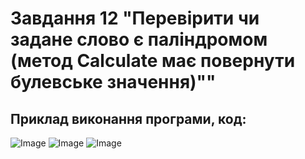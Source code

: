 # Завдання 12 "Перевірити чи задане слово є паліндромом (метод Calculate має повернути булевське значення)""

## Приклад виконання програми, код: 
![Image](https://ibb.co/tZQP0Hq)
![Image](https://ibb.co/DrcK3bM)
![Image](https://ibb.co/2y4V5Cw)
